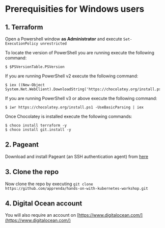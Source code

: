 # Prerequisities for Windows users

## 1. Terraform

Open a Powershell window **as Administrator** and execute `Set-ExecutionPolicy unrestricted`

To locate the version of PowerShell you are running execute the following command:

```
$ $PSVersionTable.PSVersion
```

If you are running PowerShell v2 execute the following command:

```
$ iex ((New-Object System.Net.WebClient).DownloadString('https://chocolatey.org/install.ps1'))
```

If you are running PowerShell v3 or above execute the following command:

```
$ iwr https://chocolatey.org/install.ps1 -UseBasicParsing | iex
```

Once Chocolatey is installed execute the following commands:

```
$ choco install terraform -y
$ choco install git.install -y
```

## 2. Pageant

Download and install Pageant (an SSH authentication agent) from [here](http://www.chiark.greenend.org.uk/~sgtatham/putty/latest.html)

## 3. Clone the repo

Now clone the repo by executing `git clone https://github.com/apprenda/hands-on-with-kubernetes-workshop.git`

## 4. Digital Ocean account

You will also require an account on [https://www.digitalocean.com/](https://www.digitalocean.com/)